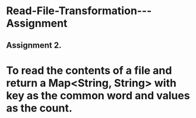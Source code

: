 # Read-File-Transformation---Assignment
## Assignment 2. 
# To read the contents of a file and return a Map<String, String> with key as the common word and values as the count.
